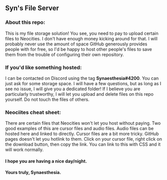 ## Syn's File Server
### About this repo:
This is my file storage solution! You see, you need to pay to upload certain files to Neocities. I don't have enough money kicking around for that. I will probably never use the amount of space GitHub generously provides people with for free, so I'd be happy to host other people's files to save them from the trouble of configuring their own repository.
### If you'd like something hosted:
I can be contacted on Discord using the tag **Synaesthesia#4200**. You can just ask for some storage space.
I will have a few questions, but as long as I see no issue, I will give you a dedicated folder!
If I believe you are particularly trustworthy, I will let you upload and delete files on this repo yourself. Do not touch the files of others.
### Neociites cheat sheet:
There are certain files that Neocities won't let you host without paying. Two good examples of this are cursor files and audio files.
Audio files can be hosted here and linked to directly.
Cursor files are a bit more tricky. GitHub pages doesn't let you hotlink to them.
Click on your cursor file, right click on the download button, then copy the link. You can link to this with CSS and it will work normally.
#### I hope you are having a nice day/night.
#### Yours truly, Synaesthesia.
